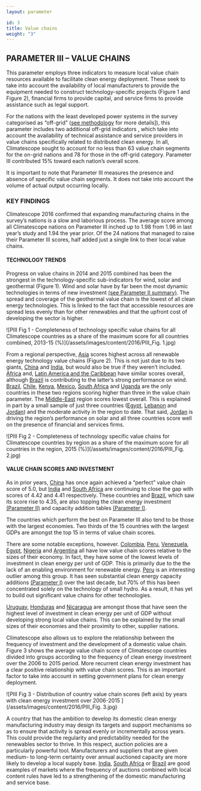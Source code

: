 ```yaml
---
layout: parameter

id: 3
title: Value chains
weight: "3"
---
```

## <b>PARAMETER III – VALUE CHAINS</b>

This parameter employs three indicators to measure local value chain resources available to facilitate clean energy deployment. These seek to take into account the availability of local manufacturers to provide the equipment needed to construct technology-specific projects (Figure 1 and Figure 2), financial firms to provide capital, and service firms to provide assistance such as legal support. 

For the nations with the least developed power systems in the survey categorised as “off-grid”  ([see methodology](/en/methodology/) for more details]), this parameter includes two additional off-grid indicators , which take into account the availability of technical assistance and service providers in value chains specifically related to distributed clean energy. In all, Climatescope sought to account for no less than 63 value chain segments for the on-grid nations and 78 for those in the off-grid category. Parameter III contributed 15% toward each nation’s overall score.

It is important to note that Parameter III measures the presence and absence of specific value chain segments. It does not take into account the volume of actual output occurring locally.


### <b>KEY FINDINGS</b>

Climatescope 2016 confirmed that expanding manufacturing chains in the survey’s nations is a slow and laborious process. The average score among all Climatescope nations on Parameter III inched up to 1.98 from 1.96 in last year’s study and 1.94 the year prior. Of the 24 nations that managed to raise their Parameter III scores, half added just a single link to their local value chains. 

#### TECHNOLOGY TRENDS 

Progress on value chains in 2014 and 2015 combined has been the strongest in the technology-specific sub-indicators for wind, solar and geothermal (Figure 1). Wind and solar have by far been the most dynamic technologies in terms of new investment [(see Parameter II summary)](/en/topic/enabling-framework/). The spread and coverage of the geothermal value chain is the lowest of all clean energy technologies. This is linked to the fact that accessible resources are spread less evenly than for other renewables and that the upfront cost of developing the sector is higher.   

![PIII Fig 1 - Completeness of technology specific value chains for all Climatescope countries as a share of the maximum score for all countries combined, 2013-15 (%)](/assets/images/content/2016/PIII_Fig. 1.jpg)

From a regional perspective, [Asia](/en/region/asia) scores highest across all renewable energy technology value chains (Figure 2). This is not just due to its two giants, [China](/en/country/china) and [India](/en/country/india), but would also be true if they weren’t included. [Africa](/en/regopn/africa) and, [Latin America and the Caribbean](/en/region/lac) have similar scores overall, although [Brazil](/en/country/brazil) is contributing to the latter’s strong performance on wind. [Brazil](/en/country/brazil), [Chile](/en/country/chile), [Kenya](/en/country/kenya), [Mexico](/en/country/mexico), [South Africa](/en/country/south-africa) and [Uganda](/en/country/uganda) are the only countries in these two regions scoring higher than three in the value chain parameter. The [Middle-East](/en/country/africa) region scores lowest overall. This is explained in part by a small sample of just three countries ([Egypt](/en/country/egypt), [Lebanon](/en/country/lebanon) and [Jordan](/en/country/jordan)) and the moderate activity in the region to date. That said, [Jordan](/en/country/jordan) is driving the region’s performance on solar and all three countries score well on the presence of financial and services firms. 

![PIII Fig 2 - Completeness of technology specific value chains for Climatescope countries by region as a share of the maximum score for all countries in the region, 2015 (%)](/assets/images/content/2016/PIII_Fig. 2.jpg)

#### VALUE CHAIN SCORES AND INVESTMENT

As in prior years, [China](/en/country/china) has once again achieved a “perfect” value chain score of 5.0, but [India](/en/country/india) and [South Africa](/en/country/south-africa) are continuing to close the gap with scores of 4.42 and 4.41 respectively. These countries and [Brazil](/en/country/brazil), which saw its score rise to 4.35, are also topping the clean energy investment [(Parameter II)](/en/topic/enabling-framework/) and capacity addition tables [(Parameter I)](/en/topic/financing-and-investment/). 

The countries which perform the best on Parameter III also tend to be those with the largest economies. Two thirds of the 15 countries with the largest GDPs are amongst the top 15 in terms of value chain scores. 

There are some notable exceptions, however. [Colombia](/en/country/colombia), [Peru](/en/country/peru), [Venezuela](/en/country/venezuela), [Egypt](/en/country/egypt), [Nigeria](/en/country/nigeria) and [Argentina](/en/country/argentina) all have low value chain scores relative to the sizes of their economy. In fact, they have some of the lowest levels of investment in clean energy per unit of GDP. This is primarily due to the the lack of an enabling environment for renewable energy. [Peru](/en/country/peru) is an interesting outlier among this group. It has seen substantial clean energy capacity additions [(Parameter I)](/en/topic/financing-and-investment/) over the last decade, but 70% of this has been concentrated solely on the technology of small hydro. As a result, it has yet to build out significant value chains for other technologies.

[Uruguay](/en/country/uruguay), [Honduras](/en/country/honduras) and [Nicaragua](/en/country/nicaragua) are amongst those that have seen the highest level of investment in clean energy per unit of GDP without developing strong local value chains. This can be explained by the small sizes of their economies and their proximity to other, supplier nations. 

Climatescope also allows us to explore the relationship between the frequency of investment and the development of a domestic value chain. Figure 3 shows the average value chain score of Climatescope countries divided into groups according to the frequency of clean energy investment over the 2006 to 2015 period. More recurrent clean energy investment has a clear positive relationship with value chain scores. This is an important factor to take into account in setting government plans for clean energy deployment.    
    
![PIII Fig 3 - Distribution of country value chain scores (left axis) by years with clean energy investment over 2006-2015 ](/assets/images/content/2016/PIII_Fig. 3.jpg)

A country that has the ambition to develop its domestic clean energy manufacturing industry may design its targets and support mechanisms so as to ensure that activity is spread evenly or incrementally across years. This could provide the regularity and predictability needed for the renewables sector to thrive. In this respect, auction policies are a particularly powerful tool.  Manufacturers and suppliers that are given medium- to long-term certainty over annual auctioned capacity are more likely to develop a local supply base. [India](/en/country/india), [South Africa](/en/country/south-africa) or [Brazil](/en/country/brazil) are good examples of markets where the frequency of auctions combined with local content rules have led to a strengthening of the domestic manufacturing and service base. 
